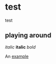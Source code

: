 test
====



test

playing around
--------

*italic* **italic**
_bold_

An [example](http://url.com/ "Title")

